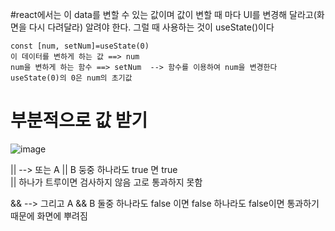 #react에서는 이 data를 변할 수 있는 값이며 값이 변할 때 마다 UI를 변경해 달라고(화면을 다시 다려달라) 알려야 한다. 그럴 때 사용하는 것이 useState()이다

```
const [num, setNum]=useState(0)
이 데이터를 변하게 하는 값 ==> num
num을 변하게 하는 함수 ==> setNum  --> 함수를 이용하여 num을 변경한다
useState(0)의 0은 num의 초기값

```

# 부분적으로 값 받기

![image](https://github.com/yeon2716/react/assets/145514579/04d12aa6-2806-4715-9135-4990eff0cc34)

  || --> 또는 A || B  둥중 하나라도 true 면 true   
  || 하나가 트루이면 검사하지 않음  고로 통과하지 못함
  
  && --> 그리고 A && B 둘중 하나라도 false 이면 false
  하나라도 false이면 통과하기 때문에 화면에 뿌려짐
